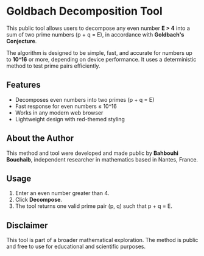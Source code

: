 # Goldbach Decomposition Tool

This public tool allows users to decompose any even number **E > 4** into a sum of two prime numbers (p + q = E), in accordance with **Goldbach's Conjecture**.

The algorithm is designed to be simple, fast, and accurate for numbers up to **10^16** or more, depending on device performance. It uses a deterministic method to test prime pairs efficiently.

## Features

- Decomposes even numbers into two primes (p + q = E)
- Fast response for even numbers ≤ 10^16
- Works in any modern web browser
- Lightweight design with red-themed styling

## About the Author

This method and tool were developed and made public by **Bahbouhi Bouchaib**, independent researcher in mathematics based in Nantes, France.

## Usage

1. Enter an even number greater than 4.
2. Click **Decompose**.
3. The tool returns one valid prime pair (p, q) such that p + q = E.

## Disclaimer

This tool is part of a broader mathematical exploration. The method is public and free to use for educational and scientific purposes.
